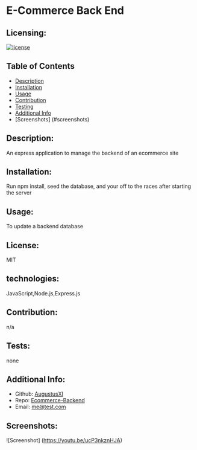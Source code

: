# E-Commerce Back End
  ## Licensing:
  [![license](https://img.shields.io/badge/license-MIT-blue)](https://shields.io)
  ## Table of Contents 
  - [Description](#description)
  - [Installation](#installation)
  - [Usage](#usage)
  - [Contribution](#contribution)
  - [Testing](#testing)
  - [Additional Info](#additional-info)
  - [Screenshots] (#screenshots)

  ## Description:
  An express application to manage the backend of an ecommerce site

  ## Installation:
  Run npm install, seed the database, and your off to the races after starting the server

  ## Usage:
  To update a backend database

  ## License:
  MIT
 
  ## technologies:
  JavaScript,Node.js,Express.js

  ## Contribution:
  n/a

  ## Tests:
  none

  ## Additional Info:
  - Github: [AugustusXI](https://github.com/AugustusXI)
  - Repo: [Ecommerce-Backend](https://github.com/AugustusXI/Ecommerce-Backend)
  - Email: me@test.com 

  ## Screenshots:
  ![Screenshot] (https://youtu.be/ucP3nkznHJA)
  